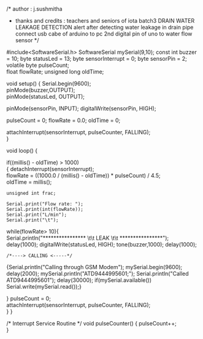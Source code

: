 /* author             : j.sushmitha
 * thanks and credits : teachers and seniors of iota batch3
DRAIN WATER LEAKAGE DETECTION 
alert after detecting water leakage in drain pipe
connect usb cabe of arduino to pc
2nd digital pin of uno to water flow sensor
 */

#include<SoftwareSerial.h>
SoftwareSerial mySerial(9,10);
const int buzzer     = 10;
byte statusLed       = 13;
byte sensorInterrupt = 0; 
byte sensorPin       = 2;                                                    
volatile byte pulseCount;  
float flowRate;
unsigned long oldTime;

void setup()
{
  Serial.begin(9600);                                                                 
  pinMode(buzzer,OUTPUT);                                                             
  pinMode(statusLed, OUTPUT);                                                        
                                                   
  pinMode(sensorPin, INPUT);
  digitalWrite(sensorPin, HIGH);                                                     

  pulseCount        = 0;
  flowRate          = 0.0;
  oldTime           = 0;
  
 attachInterrupt(sensorInterrupt, pulseCounter, FALLING);                           
}

void loop()
{
   
   if((millis() - oldTime) > 1000)                                                     
  { 
    detachInterrupt(sensorInterrupt);                                                  
    flowRate = ((1000.0 / (millis() - oldTime)) * pulseCount) / 4.5;     
    oldTime = millis();                                                                
                                                 
      
    unsigned int frac;
   
    Serial.print("Flow rate: ");                                                       
    Serial.print(int(flowRate));                                                       
    Serial.print("L/min");
    Serial.print("\t");      
 while(flowRate> 10){                            
    Serial.println("**************** \t\t LEAK \t\t ****************");                
    delay(1000);
    digitalWrite(statusLed, HIGH); 
    tone(buzzer,1000);
    delay(1000);
	
	
	/*----> CALLING <-----*/
{Serial.println("Calling through GSM Modem");
mySerial.begin(9600);
delay(2000);
mySerial.println("ATD9444995601;");
Serial.println("Called ATD9444995601");
delay(30000);
if(mySerial.available())
Serial.write(mySerial.read());}
    
   } 
    pulseCount = 0;                                                                 
   attachInterrupt(sensorInterrupt, pulseCounter, FALLING);                         
  }
}

/*
Interrupt Service Routine
 */
void pulseCounter()
{
  pulseCount++;                                                                      
}
